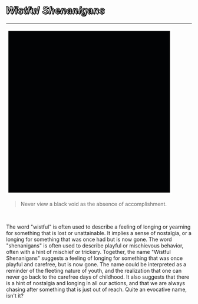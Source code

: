 <img src="https://raw.githubusercontent.com/WistfulShenanigans/WistfulShenanigans/main/wistful-shenanigans.gif" alt="Wistful Shenanigans" style="width:270px;height:30px;">
<hr>
<img src="https://raw.githubusercontent.com/WistfulShenanigans/WistfulShenanigans/main/wistful-shenanigans.jpg" alt="Wistful Shenanigans" style="width:450px;height:450px;">
<blockquote>Never view a black void as the absence of accomplishment.</blockquote>
<p>&nbsp;</p>
<p>The word "wistful" is often used to describe a feeling of longing or yearning for something that is lost or unattainable. It implies a sense of nostalgia, or a longing for something that was once had but is now gone. The word "shenanigans" is often used to describe playful or mischievous behavior, often with a hint of mischief or trickery. Together, the name "Wistful Shenanigans" suggests a feeling of longing for something that was once playful and carefree, but is now gone. The name could be interpreted as a reminder of the fleeting nature of youth, and the realization that one can never go back to the carefree days of childhood. It also suggests that there is a hint of nostalgia and longing in all our actions, and that we are always chasing after something that is just out of reach. Quite an evocative name, isn't it?</p>
